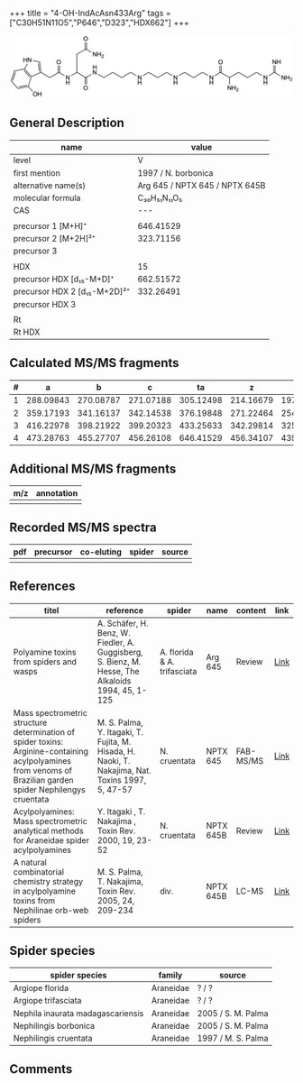 +++
title = "4-OH-IndAcAsn433Arg"
tags = ["C30H51N11O5","P646","D323","HDX662"]
+++

![](/img/4-OH-IndAcAsn433Arg.png)

## General Description

| name                         | value                          |
|------------------------------|--------------------------------|
| level                        | V                              |
| first mention                | 1997 / N. borbonica            |
| alternative name(s)          | Arg 645 / NPTX 645 / NPTX 645B |
| molecular formula            | C₃₀H₅₁N₁₁O₅                    |
| CAS                          | ---                            |
|                              |                                |
| precursor 1 [M+H]⁺           | 646.41529                      |
| precursor 2 [M+2H]²⁺         | 323.71156                      |
| precursor 3                  |                                |
|                              |                                |
| HDX                          | 15                             |
| precursor HDX   [d₁₅-M+D]⁺   | 662.51572                      |
| precursor HDX 2 [d₁₅-M+2D]²⁺ | 332.26491                      |
| precursor HDX 3              |                                |
|                              |                                |
| Rt                           |                                |
| Rt HDX                       |                                |

## Calculated MS/MS fragments

| # | a         | b         | c         | ta        | z         | y         | tz        |
|---|-----------|-----------|-----------|-----------|-----------|-----------|-----------|
| 1 | 288.09843 | 270.08787 | 271.07188 | 305.12498 | 214.16679 | 197.14024 | 231.19334 |
| 2 | 359.17193 | 341.16137 | 342.14538 | 376.19848 | 271.22464 | 254.19809 | 288.25119 |
| 3 | 416.22978 | 398.21922 | 399.20323 | 433.25633 | 342.29814 | 325.27159 | 359.32469 |
| 4 | 473.28763 | 455.27707 | 456.26108 | 646.41529 | 456.34107 | 439.31452 | 473.36762 |

## Additional MS/MS fragments

| m/z       | annotation |
|-----------|------------|
|           |            |

## Recorded MS/MS spectra

| pdf | precursor | co-eluting | spider    | source                              |
|-----|-----------|------------|-----------|-------------------------------------|
|     |           |            |           |                                     |

## References

| titel     | reference   | spider    | name   | content  | link |
|-----------|-------------|-----------|--------|----------|-----|
| Polyamine toxins from spiders and wasps| A. Schäfer, H. Benz, W. Fiedler, A. Guggisberg, S. Bienz, M. Hesse, The Alkaloids 1994, 45, 1-125 | A. florida & A. trifasciata | Arg 645 | Review | [Link](https://www.sciencedirect.com/science/article/pii/S009995980860276X) |
| Mass spectrometric structure determination of spider toxins: Arginine-containing acylpolyamines from venoms of Brazilian garden spider Nephilengys cruentata| M. S. Palma, Y. Itagaki, T. Fujita, M. Hisada, H. Naoki, T. Nakajima, Nat. Toxins 1997, 5, 47-57 | N. cruentata | NPTX 645 | FAB-MS/MS | [Link](https://onlinelibrary.wiley.com/doi/abs/10.1002/%28SICI%29%281997%295%3A2%3C47%3A%3AAID-NT1%3E3.0.CO%3B2-X) |
| Acylpolyamines: Mass spectrometric analytical methods for Araneidae spider acylpolyamines| Y. Itagaki , T. Nakajima , Toxin Rev. 2000, 19, 23-52 | N. cruentata | NPTX 645B | Review | [Link](https://www.tandfonline.com/doi/abs/10.1081/TXR-100100314) |
| A natural combinatorial chemistry strategy in acylpolyamine toxins from Nephilinae orb-web spiders| M. S. Palma, T. Nakajima, Toxin Rev. 2005, 24, 209-234 | div. | NPTX 645B | LC-MS | [Link](https://www.tandfonline.com/doi/abs/10.1081/TXR-200057857) |

## Spider species

| spider species                    | family    | source             |
|-----------------------------------|-----------|--------------------|
| Argiope florida                   | Araneidae | ? / ?              |
| Argiope trifasciata               | Araneidae | ? / ?              |
| Nephila inaurata madagascariensis | Araneidae | 2005 / S. M. Palma |
| Nephilingis borbonica             | Araneidae | 2005 / S. M. Palma |
| Nephilingis cruentata             | Araneidae | 1997 / M. S. Palma |

## Comments